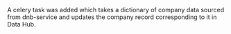 A celery task was added which takes a dictionary of company data sourced from
dnb-service and updates the company record corresponding to it in Data Hub.
